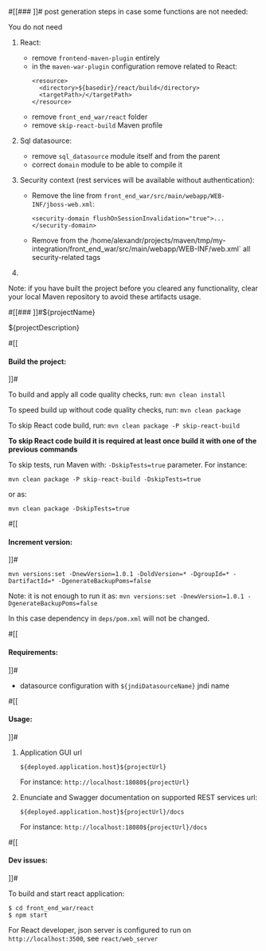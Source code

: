 #[[### ]]# post generation steps in case some functions are not needed:

You do not need
1. React:

    - remove `frontend-maven-plugin` entirely
    - in the `maven-war-plugin` configuration remove related to React:
      ```
      <resource>
        <directory>${basedir}/react/build</directory>
        <targetPath>/</targetPath>
      </resource>
      ```
    - remove `front_end_war/react` folder
    - remove `skip-react-build` Maven profile

2. Sql datasource:

    - remove `sql_datasource` module itself and from the parent
    - correct `domain` module to be able to compile it

3. Security context (rest services will be available without authentication):

    - Remove the line from `front_end_war/src/main/webapp/WEB-INF/jboss-web.xml`:
      ```
      <security-domain flushOnSessionInvalidation="true">...</security-domain>
      ```
      
    - Remove from the /home/alexandr/projects/maven/tmp/my-integration/front_end_war/src/main/webapp/WEB-INF/web.xml` 
      all security-related tags

4. 

Note: if you have built the project before you cleared any functionality, 
clear your local Maven repository to avoid these artifacts usage. 

#[[### ]]#${projectName}

${projectDescription}

#[[
#### Build the project: 
]]#

To build and apply all code quality checks, run:  `mvn clean install`

To speed build up without code quality checks, run: `mvn clean package`

To skip React code build, run: `mvn clean package -P skip-react-build`

**To skip React code build it is required at least once build it with one of the previous commands**

To skip tests, run Maven with: `-DskipTests=true` parameter. For instance:

`mvn clean package -P skip-react-build -DskipTests=true`

or as:

`mvn clean package -DskipTests=true`

#[[
#### Increment version: 
]]#

`mvn versions:set -DnewVersion=1.0.1 -DoldVersion=* -DgroupId=* -DartifactId=* -DgenerateBackupPoms=false`

Note: it is not enough to run it as: `mvn versions:set -DnewVersion=1.0.1 -DgenerateBackupPoms=false`

In this case dependency in `deps/pom.xml` will not be changed.

#[[
#### Requirements: 
]]#
- datasource configuration with `${jndiDatasourceName}` jndi name

#[[
#### Usage: 
]]#

1. Application GUI url

    `${deployed.application.host}${projectUrl}`

    For instance: `http://localhost:18080${projectUrl}`

2. Enunciate and Swagger documentation on supported REST services url:
 
    `${deployed.application.host}${projectUrl}/docs`
                                    
    For instance: `http://localhost:18080${projectUrl}/docs`
    
#[[
#### Dev issues: 
]]#

To build and start react application:
```
$ cd front_end_war/react
$ npm start
```

For React developer, json server is configured to run on `http://localhost:3500`, see `react/web_server`
